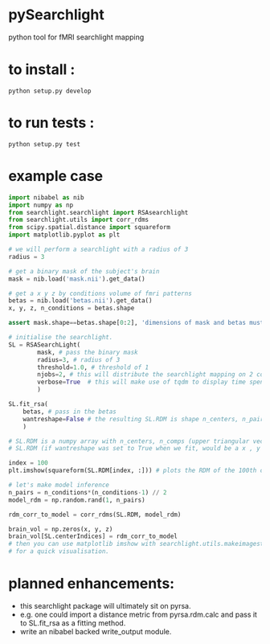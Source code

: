 # pySearchlight
python tool for fMRI searchlight mapping

# to install : 
`python setup.py develop`

# to run tests :
`python setup.py test`

# example case

```python
import nibabel as nib
import numpy as np
from searchlight.searchlight import RSAsearchlight
from searchlight.utils import corr_rdms
from scipy.spatial.distance import squareform
import matplotlib.pyplot as plt

# we will perform a searchlight with a radius of 3
radius = 3

# get a binary mask of the subject's brain
mask = nib.load('mask.nii').get_data()

# get a x y z by conditions volume of fmri patterns
betas = nib.load('betas.nii').get_data()
x, y, z, n_conditions = betas.shape

assert mask.shape==betas.shape[0:2], 'dimensions of mask and betas must match.'

# initialise the searchlight.
SL = RSASearchLight(
        mask, # pass the binary mask
        radius=3, # radius of 3
        threshold=1.0, # threshold of 1
        njobs=2, # this will distribute the searchlight mapping on 2 cores.
        verbose=True  # this will make use of tqdm to display time spent and left
        )

SL.fit_rsa(
    betas, # pass in the betas
    wantreshape=False # the resulting SL.RDM is shape n_centers, n_pairs
    )

# SL.RDM is a numpy array with n_centers, n_comps (upper triangular vector)
# SL.RDM (if wantreshape was set to True when we fit, would be a x , y , z by n_pairs array)

index = 100
plt.imshow(squareform(SL.RDM[index, :])) # plots the RDM of the 100th center 

# let's make model inference
n_pairs = n_conditions*(n_conditions-1) // 2 
model_rdm = np.random.rand(1, n_pairs)

rdm_corr_to_model = corr_rdms(SL.RDM, model_rdm)

brain_vol = np.zeros(x, y, z)
brain_vol[SL.centerIndices] = rdm_corr_to_model
# then you can use matplotlib imshow with searchlight.utils.makeimagestack(brain_vol) 
# for a quick visualisation.

```

# planned enhancements:

- this searchlight package will ultimately sit on pyrsa.
- e.g. one could import a distance metric from pyrsa.rdm.calc and pass it to SL.fit_rsa as a fitting method.
- write an nibabel backed write_output module.